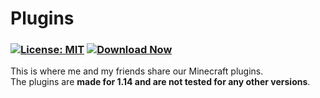 # Plugins
### [![License: MIT](https://img.shields.io/badge/License-MIT-red.svg)](https://github.com/colonel260/Plugins/blob/master/LICENSE) [![Download Now](https://badgen.net/badge/Download/Now/blue)](https://github.com/colonel260/Plugins/tree/master/Plugins)  
This is where me and my friends share our Minecraft plugins.  
The plugins are **made for 1.14 and are not tested for any other versions**.

